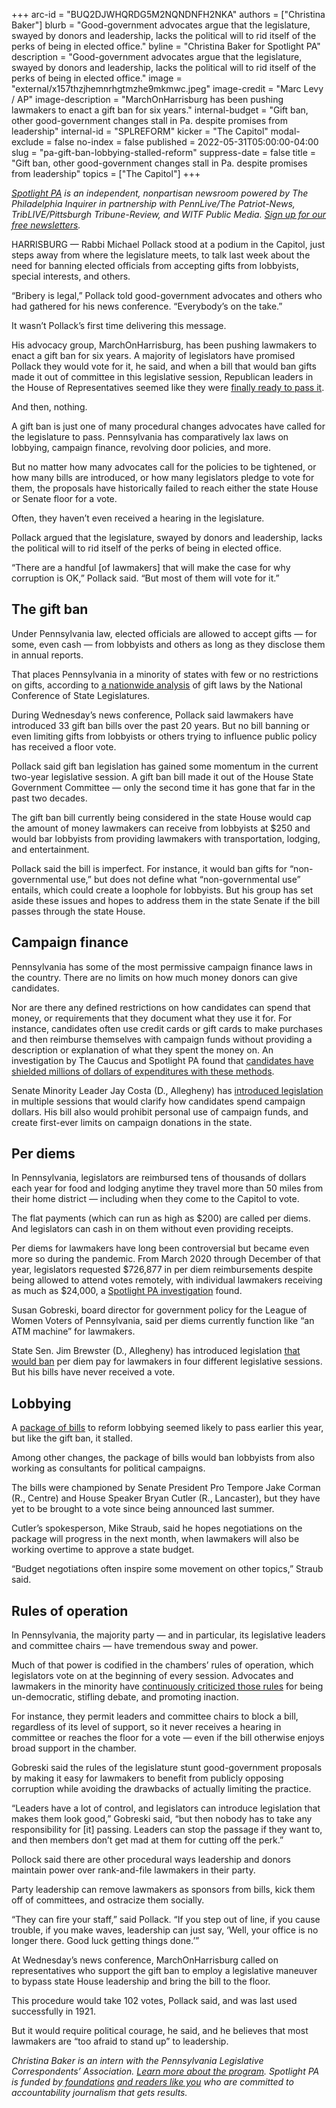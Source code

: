 +++
arc-id = "BUQ2DJWHQRDG5M2NQNDNFH2NKA"
authors = ["Christina Baker"]
blurb = "Good-government advocates argue that the legislature, swayed by donors and leadership, lacks the political will to rid itself of the perks of being in elected office."
byline = "Christina Baker for Spotlight PA"
description = "Good-government advocates argue that the legislature, swayed by donors and leadership, lacks the political will to rid itself of the perks of being in elected office."
image = "external/x157thzjhemnrhgtmzhe9mkmwc.jpeg"
image-credit = "Marc Levy / AP"
image-description = "MarchOnHarrisburg has been pushing lawmakers to enact a gift ban for six years."
internal-budget = "Gift ban, other good-government changes stall in Pa. despite promises from leadership"
internal-id = "SPLREFORM"
kicker = "The Capitol"
modal-exclude = false
no-index = false
published = 2022-05-31T05:00:00-04:00
slug = "pa-gift-ban-lobbying-stalled-reform"
suppress-date = false
title = "Gift ban, other good-government changes stall in Pa. despite promises from leadership"
topics = ["The Capitol"]
+++

<a href="https://www.spotlightpa.org/"><i>Spotlight PA</i></a><i> is an independent, nonpartisan newsroom powered by The Philadelphia Inquirer in partnership with PennLive/The Patriot-News, TribLIVE/Pittsburgh Tribune-Review, and WITF Public Media. </i><a href="https://www.spotlightpa.org/newsletters"><i>Sign up for our free newsletters</i></a><i>.</i>

HARRISBURG — Rabbi Michael Pollack stood at a podium in the Capitol, just steps away from where the legislature meets, to talk last week about the need for banning elected officials from accepting gifts from lobbyists, special interests, and others.

“Bribery is legal,” Pollack told good-government advocates and others who had gathered for his news conference. “Everybody’s on the take.”

It wasn’t Pollack’s first time delivering this message.

<script src="https://www.spotlightpa.org/embed.js" async></script><div data-spl-embed-version="1" data-spl-src="https://www.spotlightpa.org/embeds/newsletter/"></div>

His advocacy group, MarchOnHarrisburg, has been pushing lawmakers to enact a gift ban for six years. A majority of legislators have promised Pollack they would vote for it, he said, and when a bill that would ban gifts made it out of committee in this legislative session, Republican leaders in the House of Representatives seemed like they were <a href="https://www.spotlightpa.org/news/2021/11/pa-gift-ban-lobbyist-influence-jake-corman/">finally ready to pass it</a>.

And then, nothing.

A gift ban is just one of many procedural changes advocates have called for the legislature to pass. Pennsylvania has comparatively lax laws on lobbying, campaign finance, revolving door policies, and more.

But no matter how many advocates call for the policies to be tightened, or how many bills are introduced, or how many legislators pledge to vote for them, the proposals have historically failed to reach either the state House or Senate floor for a vote.

Often, they haven’t even received a hearing in the legislature.

Pollack argued that the legislature, swayed by donors and leadership, lacks the political will to rid itself of the perks of being in elected office.

“There are a handful [of lawmakers] that will make the case for why corruption is OK,” Pollack said. “But most of them will vote for it.”

## The gift ban

Under Pennsylvania law, elected officials are allowed to accept gifts — for some, even cash — from lobbyists and others as long as they disclose them in annual reports.

That places Pennsylvania in a minority of states with few or no restrictions on gifts, according to <a href="https://www.ncsl.org/research/ethics/50-state-table-gift-laws.aspx">a nationwide analysis</a> of gift laws by the National Conference of State Legislatures.

During Wednesday’s news conference, Pollack said lawmakers have introduced 33 gift ban bills over the past 20 years. But no bill banning or even limiting gifts from lobbyists or others trying to influence public policy has received a floor vote.

Pollack said gift ban legislation has gained some momentum in the current two-year legislative session. A gift ban bill made it out of the House State Government Committee — only the second time it has gone that far in the past two decades.

The gift ban bill currently being considered in the state House would cap the amount of money lawmakers can receive from lobbyists at $250 and would bar lobbyists from providing lawmakers with transportation, lodging, and entertainment.

Pollack said the bill is imperfect. For instance, it would ban gifts for “non-governmental use,” but does not define what “non-governmental use” entails, which could create a loophole for lobbyists. But his group has set aside these issues and hopes to address them in the state Senate if the bill passes through the state House.

<div class="flourish-embed flourish-table" data-src="visualisation/10149601"><script src="https://public.flourish.studio/resources/embed.js"></script></div>

## Campaign finance

Pennsylvania has some of the most permissive campaign finance laws in the country. There are no limits on how much money donors can give candidates.

Nor are there any defined restrictions on how candidates can spend that money, or requirements that they document what they use it for. For instance, candidates often use credit cards or gift cards to make purchases and then reimburse themselves with campaign funds without providing a description or explanation of what they spent the money on. An investigation by The Caucus and Spotlight PA found that <a href="https://www.spotlightpa.org/series/campaign-finance-2019/">candidates have shielded millions of dollars of expenditures with these methods</a>.

Senate Minority Leader Jay Costa (D., Allegheny) has <a href="https://www.spotlightpa.org/news/2019/10/pennsylvania-campaign-expenses-reform-bill-costa/">introduced legislation</a> in multiple sessions that would clarify how candidates spend campaign dollars. His bill also would prohibit personal use of campaign funds, and create first-ever limits on campaign donations in the state.

## Per diems

In Pennsylvania, legislators are reimbursed tens of thousands of dollars each year for food and lodging anytime they travel more than 50 miles from their home district — including when they come to the Capitol to vote.

The flat payments (which can run as high as $200) are called per diems. And legislators can cash in on them without even providing receipts.

Per diems for lawmakers have long been controversial but became even more so during the pandemic. From March 2020 through December of that year, legislators requested $726,877 in per diem reimbursements despite being allowed to attend votes remotely, with individual lawmakers receiving as much as $24,000, a <a href="https://www.spotlightpa.org/news/2021/03/pa-coronavirus-lawmakers-legislature-expenses-highest-paid-united-states/">Spotlight PA investigation</a> found.

Susan Gobreski, board director for government policy for the League of Women Voters of Pennsylvania, said per diems currently function like “an ATM machine” for lawmakers.

State Sen. Jim Brewster (D., Allegheny) has introduced legislation <a href="https://www.spotlightpa.org/news/2021/03/pa-coronavirus-state-lawmaker-meal-lodging-per-diem-payments-ban/">that would ban</a> per diem pay for lawmakers in four different legislative sessions. But his bills have never received a vote.

<script src="https://www.spotlightpa.org/embed.js" async></script><div data-spl-embed-version="1" data-spl-src="https://www.spotlightpa.org/embeds/donate/?eyebrow_text=SPRING%20MEMBER%20DRIVE%20&cta_text=GIVE%20NOW%2C%20WE'LL%20DOUBLE%20IT&teaser_text=This%20story%20by%20Spotlight%20PA%20is%20available%20to%20everyone%20at%20no%20cost%20thanks%20to%20our%20members.%20%3Cb%3EMake%20a%20gift%20during%20our%20spring%20member%20drive%20and%20your%20support%20will%20be%20DOUBLED.%3C%2Fb%3E"></div>

## Lobbying

A <a href="https://lancasteronline.com/news/politics/why-critics-believe-proposals-to-reform-lobbying-in-pennsylvania-dont-go-far-enough/article_f6db7eec-f16a-11eb-9b69-7b95df55acd6.html">package of bills</a> to reform lobbying seemed likely to pass earlier this year, but like the gift ban, it stalled.

Among other changes, the package of bills would ban lobbyists from also working as consultants for political campaigns.

The bills were championed by Senate President Pro Tempore Jake Corman (R., Centre) and House Speaker Bryan Cutler (R., Lancaster), but they have yet to be brought to a vote since being announced last summer.

Cutler’s spokesperson, Mike Straub, said he hopes negotiations on the package will progress in the next month, when lawmakers will also be working overtime to approve a state budget.

“Budget negotiations often inspire some movement on other topics,” Straub said.

## Rules of operation

In Pennsylvania, the majority party — and in particular, its legislative leaders and committee chairs — have tremendous sway and power.

Much of that power is codified in the chambers’ rules of operation, which legislators vote on at the beginning of every session. Advocates and lawmakers in the minority have <a href="https://www.spotlightpa.org/news/2021/01/pennsylvania-legislature-house-senate-rules-majority-party-reform/">continuously criticized those rules</a> for being un-democratic, stifling debate, and promoting inaction.

For instance, they permit leaders and committee chairs to block a bill, regardless of its level of support, so it never receives a hearing in committee or reaches the floor for a vote — even if the bill otherwise enjoys broad support in the chamber.

Gobreski said the rules of the legislature stunt good-government proposals by making it easy for lawmakers to benefit from publicly opposing corruption while avoiding the drawbacks of actually limiting the practice.

“Leaders have a lot of control, and legislators can introduce legislation that makes them look good,” Gobreski said, “but then nobody has to take any responsibility for [it] passing. Leaders can stop the passage if they want to, and then members don’t get mad at them for cutting off the perk.”

Pollock said there are other procedural ways leadership and donors maintain power over rank-and-file lawmakers in their party.

Party leadership can remove lawmakers as sponsors from bills, kick them off of committees, and ostracize them socially.

“They can fire your staff,” said Pollack. “If you step out of line, if you cause trouble, if you make waves, leadership can just say, ‘Well, your office is no longer there. Good luck getting things done.’”

At Wednesday’s news conference, MarchOnHarrisburg called on representatives who support the gift ban to employ a legislative maneuver to bypass state House leadership and bring the bill to the floor.

This procedure would take 102 votes, Pollack said, and was last used successfully in 1921.

But it would require political courage, he said, and he believes that most lawmakers are “too afraid to stand up” to leadership.

<i>Christina Baker is an intern with the Pennsylvania Legislative Correspondents’ Association. </i><a href="http://www.pacapitolreporters.org/pacapitolreporters-internships.html"><i>Learn more about the program</i></a><i>. Spotlight PA is funded by</i><a href="https://www.spotlightpa.org/support"><i> foundations</i></a><i> </i><a href="https://www.spotlightpa.org/support"><i>and readers like you</i></a><i> who are committed to accountability journalism that gets results.</i>
